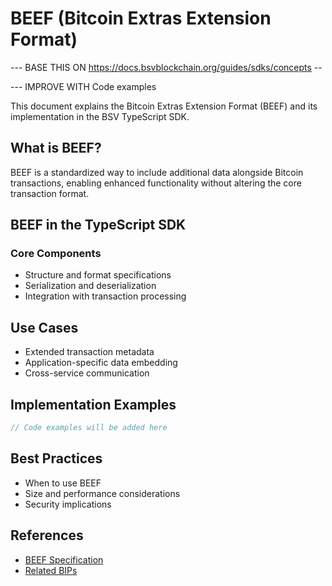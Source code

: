 # BEEF (Bitcoin Extras Extension Format)

--- BASE THIS ON https://docs.bsvblockchain.org/guides/sdks/concepts -- 

--- IMPROVE WITH Code examples

This document explains the Bitcoin Extras Extension Format (BEEF) and its implementation in the BSV TypeScript SDK.

## What is BEEF?

BEEF is a standardized way to include additional data alongside Bitcoin transactions, enabling enhanced functionality without altering the core transaction format.

## BEEF in the TypeScript SDK

### Core Components

- Structure and format specifications
- Serialization and deserialization
- Integration with transaction processing

## Use Cases

- Extended transaction metadata
- Application-specific data embedding
- Cross-service communication

## Implementation Examples

```typescript
// Code examples will be added here
```

## Best Practices

- When to use BEEF
- Size and performance considerations
- Security implications

## References

- [BEEF Specification]()
- [Related BIPs]()
